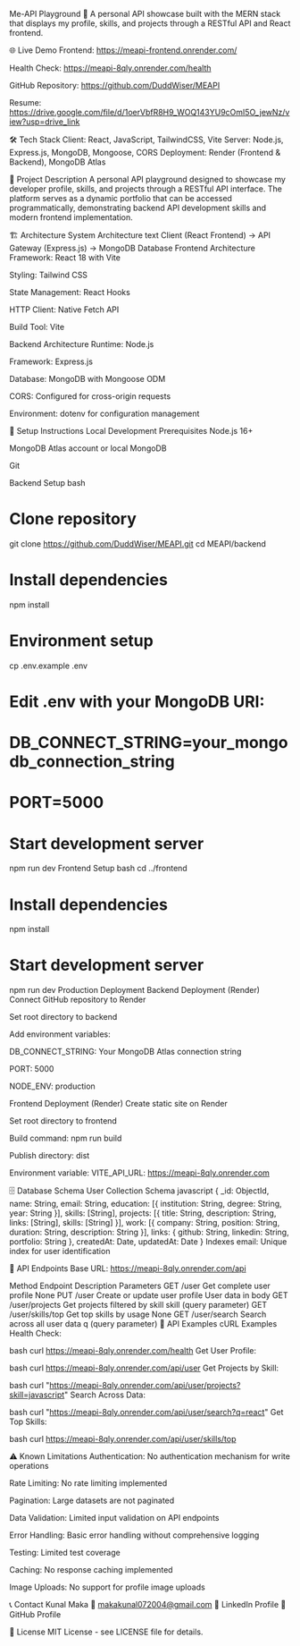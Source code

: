 Me-API Playground 🚀
A personal API showcase built with the MERN stack that displays my profile, skills, and projects through a RESTful API and React frontend.

🌐 Live Demo
Frontend: https://meapi-frontend.onrender.com/

Health Check: https://meapi-8qly.onrender.com/health

GitHub Repository: https://github.com/DuddWiser/MEAPI

Resume: https://drive.google.com/file/d/1oerVbfR8H9_WOQ143YU9cOmI5O_jewNz/view?usp=drive_link

🛠️ Tech Stack
Client: React, JavaScript, TailwindCSS, Vite
Server: Node.js, Express.js, MongoDB, Mongoose, CORS
Deployment: Render (Frontend & Backend), MongoDB Atlas

📖 Project Description
A personal API playground designed to showcase my developer profile, skills, and projects through a RESTful API interface. The platform serves as a dynamic portfolio that can be accessed programmatically, demonstrating backend API development skills and modern frontend implementation.

🏗️ Architecture
System Architecture
text
Client (React Frontend) → API Gateway (Express.js) → MongoDB Database
Frontend Architecture
Framework: React 18 with Vite

Styling: Tailwind CSS

State Management: React Hooks

HTTP Client: Native Fetch API

Build Tool: Vite

Backend Architecture
Runtime: Node.js

Framework: Express.js

Database: MongoDB with Mongoose ODM

CORS: Configured for cross-origin requests

Environment: dotenv for configuration management

🚀 Setup Instructions
Local Development
Prerequisites
Node.js 16+

MongoDB Atlas account or local MongoDB

Git

Backend Setup
bash
# Clone repository
git clone https://github.com/DuddWiser/MEAPI.git
cd MEAPI/backend

# Install dependencies
npm install

# Environment setup
cp .env.example .env
# Edit .env with your MongoDB URI:
# DB_CONNECT_STRING=your_mongodb_connection_string
# PORT=5000

# Start development server
npm run dev
Frontend Setup
bash
cd ../frontend

# Install dependencies
npm install

# Start development server
npm run dev
Production Deployment
Backend Deployment (Render)
Connect GitHub repository to Render

Set root directory to backend

Add environment variables:

DB_CONNECT_STRING: Your MongoDB Atlas connection string

PORT: 5000

NODE_ENV: production

Frontend Deployment (Render)
Create static site on Render

Set root directory to frontend

Build command: npm run build

Publish directory: dist

Environment variable: VITE_API_URL: https://meapi-8qly.onrender.com

🗄️ Database Schema
User Collection Schema
javascript
{
  _id: ObjectId,
  name: String,
  email: String,
  education: [{
    institution: String,
    degree: String,
    year: String
  }],
  skills: [String],
  projects: [{
    title: String,
    description: String,
    links: [String],
    skills: [String]
  }],
  work: [{
    company: String,
    position: String,
    duration: String,
    description: String
  }],
  links: {
    github: String,
    linkedin: String,
    portfolio: String
  },
  createdAt: Date,
  updatedAt: Date
}
Indexes
email: Unique index for user identification

📡 API Endpoints
Base URL: https://meapi-8qly.onrender.com/api

Method	Endpoint	Description	Parameters
GET	/user	Get complete user profile	None
PUT	/user	Create or update user profile	User data in body
GET	/user/projects	Get projects filtered by skill	skill (query parameter)
GET	/user/skills/top	Get top skills by usage	None
GET	/user/search	Search across all user data	q (query parameter)
🧪 API Examples
cURL Examples
Health Check:

bash
curl https://meapi-8qly.onrender.com/health
Get User Profile:

bash
curl https://meapi-8qly.onrender.com/api/user
Get Projects by Skill:

bash
curl "https://meapi-8qly.onrender.com/api/user/projects?skill=javascript"
Search Across Data:

bash
curl "https://meapi-8qly.onrender.com/api/user/search?q=react"
Get Top Skills:

bash
curl https://meapi-8qly.onrender.com/api/user/skills/top

⚠️ Known Limitations
Authentication: No authentication mechanism for write operations

Rate Limiting: No rate limiting implemented

Pagination: Large datasets are not paginated

Data Validation: Limited input validation on API endpoints

Error Handling: Basic error handling without comprehensive logging

Testing: Limited test coverage

Caching: No response caching implemented

Image Uploads: No support for profile image uploads

📞 Contact
Kunal Maka
📧 makakunal072004@gmail.com
🔗 LinkedIn Profile
🐙 GitHub Profile

📄 License
MIT License - see LICENSE file for details.
